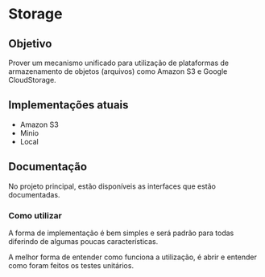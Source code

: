 # Storage
## Objetivo
Prover um mecanismo unificado para utilização de plataformas de armazenamento de objetos (arquivos) como Amazon S3 e Google CloudStorage.

## Implementações atuais
- Amazon S3
- Minio
- Local

## Documentação
No projeto principal, estão disponíveis as interfaces que estão documentadas.

### Como utilizar
A forma de implementação é bem simples e será padrão para todas diferindo de algumas poucas características.

A melhor forma de entender como funciona a utilização, é abrir e entender como foram feitos os testes unitários.
